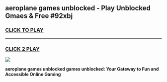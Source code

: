 
## aeroplane games unblocked - Play Unblocked Gmaes & Free #92xbj
<h3>
<a href="https://premium.freeplayer.one?title=aeroplane_games_unblocked&ref=03M">CLICK TO PLAY</a></h3>
<hr>

<h3>
<a href="https://premium.freeplayer.one?title=aeroplane_games_unblocked&ref=03M">CLICK 2 PLAY</a>
  
</h3>

<a href="https://premium.freeplayer.one?title=aeroplane_games_unblocked&ref=03M"><img src="https://clearcache.store/games.png"></a>


**aeroplane games unblocked games unblocked: Your Gateway to Fun and Accessible Online Gaming**
